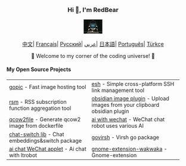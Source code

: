 <div align="center" style="background-size: cover; background-position: center; padding: 20px;">
    <h3>Hi 👋, I'm RedBear</h3>
    <p align="center">
        <img src="hacking.gif" width="50"/>
    </p>
    <p align="center">
        <a href="https://github.com/RedBear-dos/RedBear-dos/blob/main/README_CN.md"><span>中文</span></a>|
        <a href="https://github.com/RedBear-dos/RedBear-dos/blob/main/README_FR.md"><span>Français</span></a>|
        <a href="https://github.com/RedBear-dos/RedBear-dos/blob/main/README_RU.md"><span>Русский</span></a>|
        <a href="https://github.com/RedBear-dos/RedBear-dos/blob/main/README_AR.md"><span>عربي</span></a>|
        <a href="https://github.com/RedBear-dos/RedBear-dos/blob/main/README_JP.md"><span>日本語</span></a>|
        <a href="https://github.com/RedBear-dos/RedBear-dos/blob/main/README_PTBR.md"><span>Português</span></a>|
        <a href="https://github.com/RedBear-dos/RedBear-dos/blob/main/READNE_TR.md"><span>Türkçe</span></a>
    </p>
    <p>🌟 Welcome to my corner of the coding universe! 🌟</p>
    <h4 align="left">My Open Source Projects</h4>
    <table align="center">
        <tr>
            <td><a href="https://github.com/RedBear-dos/apache-jmeter-5">gopic</a> - Fast image hosting tool</td>
            <td><a href="https://github.com/RedBear-dos/aircrack-">esh</a> - Simple cross-platform SSH link management tool</td>
        </tr>
        <tr>
            <td><a href="https://github.com/RedBear-dos/exploitdb-">rsm</a> - RSS subscription function aggregation tool</td>
            <td><a href="https://github.com/RedBear-dos/hashcat">obsidian image plugin</a> - Upload images from your clipboard obsidian plugin</td>
        </tr>
        <tr>
            <td><a href="https://github.com/RedBear-dos/hydra">qcow2file</a> - Generate qcow2 image from dockerfile</td>
            <td><a href="https://github.com/RedBear-dos/john-bleeding-jumbo">ai with wechat</a> - WeChat chat robot uses various AI</td>
        </tr>
        <tr>
            <td><a href="https://github.com/RedBear-dos/metasploit-framework">chat-switch lib</a> - Chat embeddings&switch package</td>
            <td><a href="https://github.com/RedBear-dos/nmap">govirsh</a> - Virsh go package</td>
        </tr>
        <tr>
            <td><a href="https://github.com/RedBear-dos/sqlmap">ai chat WeChat applet</a> - Ai chat with ltrobot</td>
            <td><a href="https://github.com/RedBear-dos/zaproxy-">gnome-extension-wakwaka</a> - Gnome-extension</td>
        </tr>
    </table>
</div>

